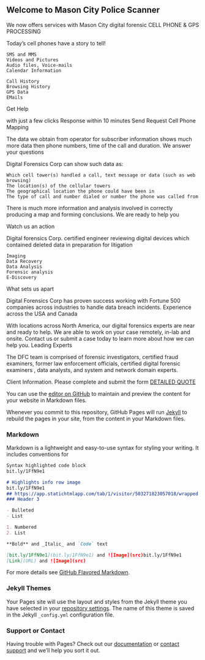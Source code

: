 ## Welcome to Mason City Police Scanner
We now offers services with Mason City digital forensic
CELL PHONE & GPS PROCESSING

Today’s cell phones have a story to tell!

    SMS and MMS
    Videos and Pictures
    Audio files, Voice-mails
    Calendar Information

    Call History
    Browsing History
    GPS Data
    EMails

Get Help

with just a few clicks
Response within 10 minutes
Send Request
Cell Phone Mapping

The data we obtain from operator for subscriber information shows much more data then phone numbers, time of the call and duration.
We answer your questions

Digital Forensics Corp can show such data as:

    Which cell tower(s) handled a call, text message or data (such as web browsing)
    The location(s) of the cellular towers
    The geographical location the phone could have been in
    The type of call and number dialed or number the phone was called from

There is much more information and analysis involved in correctly producing a map and forming conclusions.
We are ready to help you

Watch us an action

Digital forensics Corp. certified engineer reviewing digital devices which contained deleted data in preparation for litigation

    Imaging
    Data Recovery
    Data Analysis
    Forensic analysis
    E-Discovery

What sets us apart

Digital Forensics Corp has proven success working with Fortune 500 companies across industries to handle data breach incidents.
Experience across the USA and Canada

With locations across North America, our digital forensics experts are near and ready to help. We are able to work on your case remotely, in-lab and onsite. Contact us or submit a case today to learn more about how we can help you.
Leading Experts

The DFC team is comprised of forensic investigators, certified fraud examiners, former law enforcement officials, certified digital forensic examiners , data analysts, and system and network domain experts.


Client Information. 
Please complete and submit the form [DETAILED QUOTE](https://www.digitalforensicscorp.com/partner-cases/partner-case/2fc03291a2b5-825c-6737-93a9-aeaec994)

You can use the [editor on GitHub](https://github.com/MasonCityPoliceScanner/MasonCityPoliceScanner.github.io/edit/master/README.md) to maintain and preview the content for your website in Markdown files.

Whenever you commit to this repository, GitHub Pages will run [Jekyll](https://jekyllrb.com/) to rebuild the pages in your site, from the content in your Markdown files.

### Markdown

Markdown is a lightweight and easy-to-use syntax for styling your writing. It includes conventions for

```markdown
Syntax highlighted code block
bit.ly/1FfN9e1

# Highlights info row image
bit.ly/1FfN9e1
## https://app.statichtmlapp.com/tab/1/visitor/503271823057018/wrapped
### Header 3

- Bulleted
- List

1. Numbered
2. List

**Bold** and _Italic_ and `Code` text

[bit.ly/1FfN9e1](bit.ly/1FfN9e1) and ![Image](src)bit.ly/1FfN9e1
[Link](URL) and ![Image](src)
```

For more details see [GitHub Flavored Markdown](https://guides.github.com/features/mastering-markdown/).

### Jekyll Themes

Your Pages site will use the layout and styles from the Jekyll theme you have selected in your [repository settings](https://github.com/MasonCityPoliceScanner/MasonCityPoliceScanner.github.io/settings). The name of this theme is saved in the Jekyll `_config.yml` configuration file.

### Support or Contact

Having trouble with Pages? Check out our [documentation](https://help.github.com/categories/github-pages-basics/) or [contact support](https://github.com/contact) and we’ll help you sort it out.
